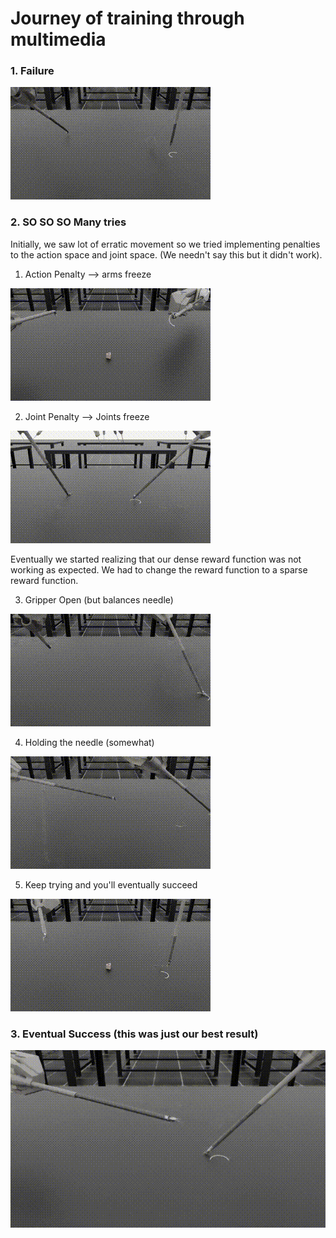 # Journey of training through multimedia

### 1. Failure

![Fail](fail.gif)


### 2. SO SO SO Many tries

Initially, we saw lot of erratic movement so we tried implementing penalties to the action space and joint space. (We needn't say this but it didn't work).

1. Action Penalty --> arms freeze

![So many tries1](action_penalty.gif)

2. Joint Penalty --> Joints freeze

![So many tries2](joint_penalty.gif)

Eventually we started realizing that our dense reward function was not working as expected. We had to change the reward function to a sparse reward function.

3. Gripper Open (but balances needle)

![So many tries3](gripper_open_balance.gif)

4. Holding the needle (somewhat)

![So many tries4](hold_work.gif)

5. Keep trying and you'll eventually succeed

![So many tries5](triple_pickup.gif)


### 3. Eventual Success (this was just our best result)

![Success](work_demo.gif)
